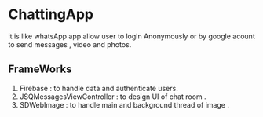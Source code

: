 # ChattingApp
it is like whatsApp app allow user to logIn Anonymously or by google acount to send messages , video and photos.
<h2>FrameWorks</h2>
<ol>
<li>
Firebase : to handle data and authenticate users.
</li>
<li>
JSQMessagesViewController : to design UI of chat room .
</li>
<li>
SDWebImage : to handle main and background thread of image .
</li>
</ol>
